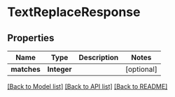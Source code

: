 
# TextReplaceResponse


## Properties
Name | Type | Description | Notes
------------ | ------------- | ------------- | -------------
**matches** | **Integer** |  |  [optional]


[[Back to Model list]](../../README.md#documentation-for-models) [[Back to API list]](../../README.md#documentation-for-api-endpoints) [[Back to README]](../../README.md)


